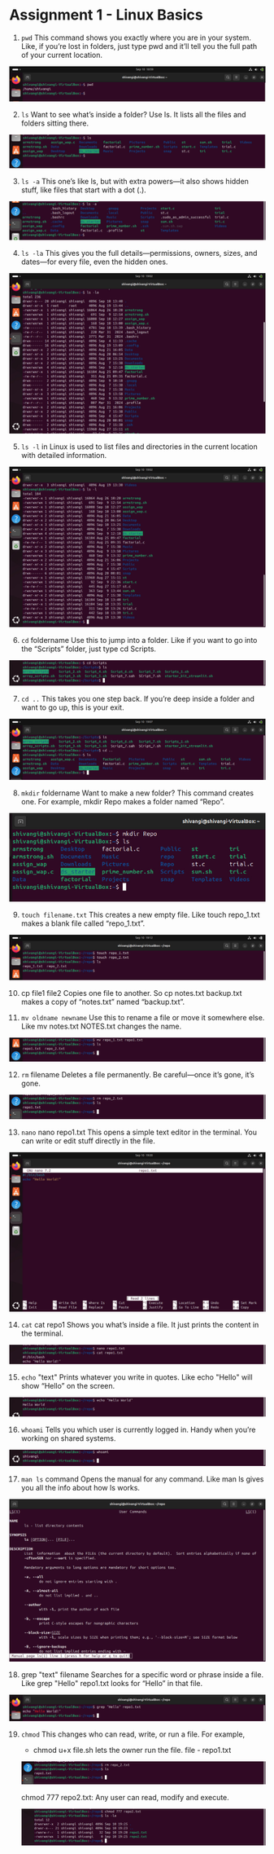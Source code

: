 # Assignment 1 - Linux Basics

1. `pwd`  This command shows you exactly where you are in your system. Like, if you’re lost in folders, just type pwd and it’ll tell you the full path of your current location. 

![alt text](pwd.jpg)

2. `ls` Want to see what’s inside a folder? Use ls. It lists all the files and folders sitting there.

![alt text](ls.jpg)

3. `ls -a` This one’s like ls, but with extra powers—it also shows hidden stuff, like files that start with a dot (.).

![alt text](ls-a.jpg)

4. `ls -la` This gives you the full details—permissions, owners, sizes, and dates—for every file, even the hidden ones.

![alt text](<WhatsApp Image 2025-09-10 at 20.22.20_9bfb496c.jpg>)

5. `ls -l` in Linux is used to list files and directories in the current location with detailed information.

![alt text](<WhatsApp Image 2025-09-10 at 19.39.44_ea9bfa84.jpg>)

6. `cd` foldername Use this to jump into a folder. Like if you want to go into the “Scripts” folder, just type cd Scripts.

![alt text](<WhatsApp Image 2025-09-10 at 19.39.45_94f1403c.jpg>)

7. `cd ..` This takes you one step back. If you’re deep inside a folder and want to go up, this is your exit.

![alt text](<WhatsApp Image 2025-09-10 at 19.39.45_b20830bc.jpg>)

8. `mkdir` foldername Want to make a new folder? This command creates one. For example, mkdir Repo makes a folder named “Repo”.

![alt text](<WhatsApp Image 2025-09-10 at 20.32.09_845711dd.jpg>)

9. `touch filename.txt` This creates a new empty file. Like touch repo_1.txt makes a blank file called “repo_1.txt”.

![alt text](<WhatsApp Image 2025-09-10 at 19.39.45_a7a19e3e.jpg>)

10. cp file1 file2 Copies one file to another. So cp notes.txt backup.txt makes a copy of “notes.txt” named “backup.txt”.

11. `mv oldname newname` Use this to rename a file or move it somewhere else. Like mv notes.txt NOTES.txt changes the name.

![alt text](<WhatsApp Image 2025-09-10 at 19.39.45_0b82766e.jpg>)

12. `rm` filename Deletes a file permanently. Be careful—once it’s gone, it’s gone.

![alt text](<WhatsApp Image 2025-09-10 at 19.39.45_f7af6b71.jpg>)

13. `nano` nano repo1.txt This opens a simple text editor in the terminal. You can write or edit stuff directly in the file.

![alt text](<WhatsApp Image 2025-09-10 at 19.39.45_eca29284.jpg>)
 
14. `cat` cat repo1 Shows you what’s inside a file. It just prints the content in the terminal.

![alt text](<WhatsApp Image 2025-09-10 at 19.39.45_7a6001e2.jpg>)

15. `echo` "text" Prints whatever you write in quotes. Like echo "Hello" will show “Hello” on the screen.

![alt text](<WhatsApp Image 2025-09-10 at 19.39.44_27e4d670.jpg>)

16. `whoami` Tells you which user is currently logged in. Handy when you’re working on shared systems.

![alt text](<WhatsApp Image 2025-09-10 at 19.39.44_f52c1842.jpg>)

17. `man ls` command Opens the manual for any command. Like man ls gives you all the info about how ls works.

![alt text](<WhatsApp Image 2025-09-10 at 19.39.44_0844a4ff.jpg>)

18. grep "text" filename Searches for a specific word or phrase inside a file. Like grep "Hello" repo1.txt looks for “Hello” in that file.

![alt text](<WhatsApp Image 2025-09-10 at 19.39.44_3ce763f2.jpg>)

19. `chmod` This changes who can read, write, or run a file. For example, 
     * chmod u+x file.sh lets the owner run the file.
       file - repo1.txt

    ![alt text](<WhatsApp Image 2025-09-10 at 19.39.45_f7af6b71-2.jpg>)

     chmod 777 repo2.txt: Any user can read, modify and execute.

     ![alt text](<WhatsApp Image 2025-09-10 at 20.28.35_6bd0bdf9.jpg>)
 

